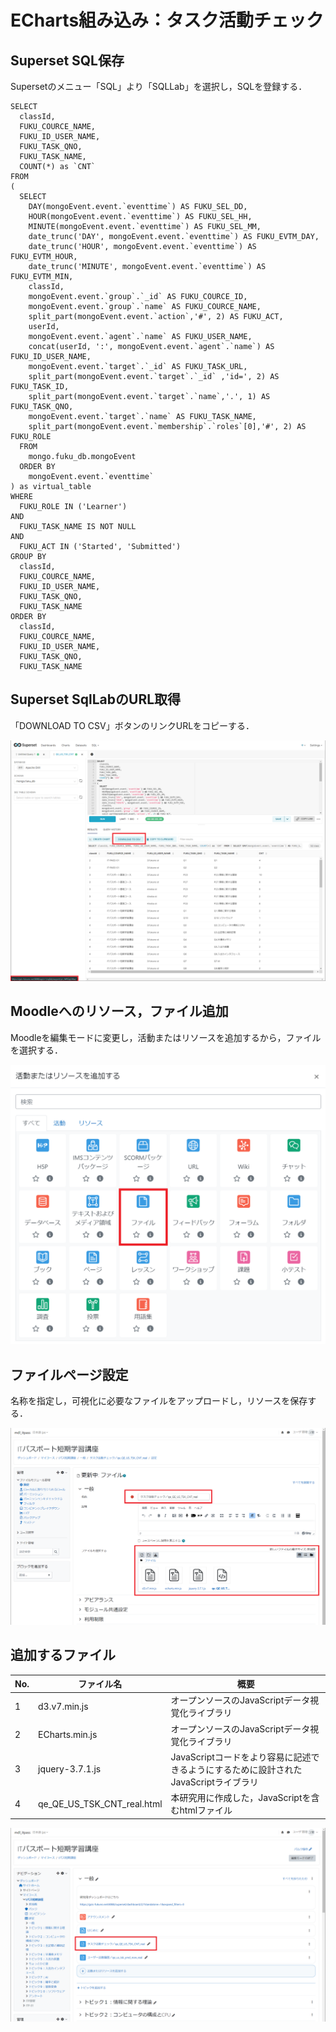 # ECharts組み込み：タスク活動チェック
##  Superset SQL保存
Supersetのメニュー「SQL」より「SQLLab」を選択し，SQLを登録する．

```
SELECT
  classId,
  FUKU_COURCE_NAME,
  FUKU_ID_USER_NAME,
  FUKU_TASK_QNO,
  FUKU_TASK_NAME,
  COUNT(*) as `CNT`
FROM
(
  SELECT 
    DAY(mongoEvent.event.`eventtime`) AS FUKU_SEL_DD,
    HOUR(mongoEvent.event.`eventtime`) AS FUKU_SEL_HH,
    MINUTE(mongoEvent.event.`eventtime`) AS FUKU_SEL_MM,
    date_trunc('DAY', mongoEvent.event.`eventtime`) AS FUKU_EVTM_DAY,
    date_trunc('HOUR', mongoEvent.event.`eventtime`) AS FUKU_EVTM_HOUR,
    date_trunc('MINUTE', mongoEvent.event.`eventtime`) AS FUKU_EVTM_MIN,
    classId,
    mongoEvent.event.`group`.`_id` AS FUKU_COURCE_ID,
    mongoEvent.event.`group`.`name` AS FUKU_COURCE_NAME,
    split_part(mongoEvent.event.`action`,'#', 2) AS FUKU_ACT,
    userId,
    mongoEvent.event.`agent`.`name` AS FUKU_USER_NAME,
    concat(userId, ':', mongoEvent.event.`agent`.`name`) AS FUKU_ID_USER_NAME,
    mongoEvent.event.`target`.`_id` AS FUKU_TASK_URL,
    split_part(mongoEvent.event.`target`.`_id` ,'id=', 2) AS FUKU_TASK_ID,
    split_part(mongoEvent.event.`target`.`name`,'.', 1) AS FUKU_TASK_QNO,
    mongoEvent.event.`target`.`name` AS FUKU_TASK_NAME,
    split_part(mongoEvent.event.`membership`.`roles`[0],'#', 2) AS FUKU_ROLE
  FROM 
    mongo.fuku_db.mongoEvent
  ORDER BY
    mongoEvent.event.`eventtime` 
) as virtual_table
WHERE 
  FUKU_ROLE IN ('Learner') 
AND
  FUKU_TASK_NAME IS NOT NULL
AND
  FUKU_ACT IN ('Started', 'Submitted') 
GROUP BY
  classId,
  FUKU_COURCE_NAME,
  FUKU_ID_USER_NAME,
  FUKU_TASK_QNO,
  FUKU_TASK_NAME
ORDER BY
  classId,
  FUKU_COURCE_NAME,
  FUKU_ID_USER_NAME,
  FUKU_TASK_QNO,
  FUKU_TASK_NAME
```

##  Superset SqlLabのURL取得
「DOWNLOAD TO CSV」ボタンのリンクURLをコピーする．  

![タスク活用チェックURL](image/タスク活動チェック_sqllabo.png)

##  Moodleへのリソース，ファイル追加
Moodleを編集モードに変更し，活動またはリソースを追加するから，ファイルを選択する．  

![リソース追加](image/リソース追加.png)

##  ファイルページ設定
名称を指定し，可視化に必要なファイルをアップロードし，リソースを保存する．　　

![リソース追加](image/タスク活動チェック_編集.png)

## 追加するファイル
|No.|ファイル名|概要|
|----|----|----|
|1|d3.v7.min.js|オープンソースのJavaScriptデータ視覚化ライブラリ|
|2|ECharts.min.js|オープンソースのJavaScriptデータ視覚化ライブラリ|
|3|jquery-3.7.1.js|JavaScriptコードをより容易に記述できるようにするために設計されたJavaScriptライブラリ|
|4|qe_QE_US_TSK_CNT_real.html|本研究用に作成した，JavaScriptを含むhtmlファイル|

![リソース追加](image/タスク活動チェック_登録後.png)
